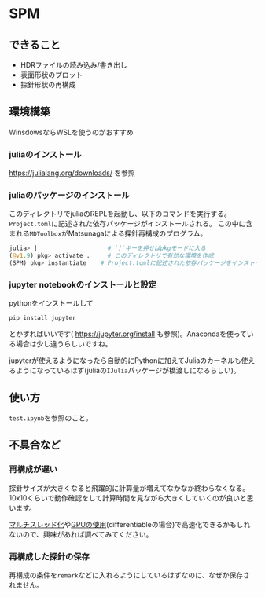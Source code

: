 # SPM

## できること

- HDRファイルの読み込み/書き出し
- 表面形状のプロット
- 探針形状の再構成

## 環境構築

WinsdowsならWSLを使うのがおすすめ

### juliaのインストール

https://julialang.org/downloads/ を参照

### juliaのパッケージのインストール

このディレクトリでjuliaのREPLを起動し、以下のコマンドを実行する。
`Project.toml`に記述された依存パッケージがインストールされる。
この中に含まれる`MDToolbox`がMatsunagaによる探針再構成のプログラム。

```julia
julia> ]                    # `]`キーを押せばpkgモードに入る
(@v1.9) pkg> activate .     # このディレクトリで有効な環境を作成
(SPM) pkg> instantiate    # Project.tomlに記述された依存パッケージをインストール
```

### jupyter notebookのインストールと設定

pythonをインストールして

```bash
pip install jupyter
```

とかすればいいです( https://jupyter.org/install も参照)。Anacondaを使っている場合は少し違うらしいですね。

jupyterが使えるようになったら自動的にPythonに加えてJuliaのカーネルも使えるようになっているはず(juliaの`IJulia`パッケージが橋渡しになるらしい)。

## 使い方

`test.ipynb`を参照のこと。

## 不具合など

### 再構成が遅い

探針サイズが大きくなると飛躍的に計算量が増えてなかなか終わらなくなる。
10x10くらいで動作確認をして計算時間を見ながら大きくしていくのが良いと思います。

[マルチスレッド化](https://docs.julialang.org/en/v1/manual/multi-threading/)や[GPUの使用](https://fluxml.ai/Flux.jl/stable/gpu/)(differentiableの場合)で高速化できるかもしれないので、興味があれば調べてみてください。

### 再構成した探針の保存

再構成の条件を`remark`などに入れるようにしているはずなのに、なぜか保存されません。